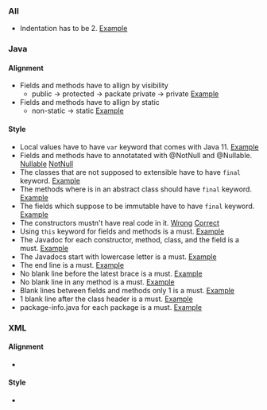 ### All
- Indentation has to be 2. [Example](https://prnt.sc/ux5t5u)
### Java
#### Alignment
- Fields and methods have to allign by visibility
  - public -> protected -> packate private -> private [Example](https://prnt.sc/vr8r5a)
- Fields and methods have to allign by static
  - non-static -> static [Example](https://prnt.sc/vr8qo0)
#### Style
- Local values have to have `var` keyword that comes with Java 11. [Example](https://prnt.sc/ux5xbp)
- Fields and methods have to annotatated with @NotNull and @Nullable. [Nullable](https://prnt.sc/ux5wjy) [NotNull](https://prnt.sc/ux5wos)
- The classes that are not supposed to extensible have to have `final` keyword. [Example](https://prnt.sc/ux5wca)
- The methods where is in an abstract class should have `final` keyword. [Example](https://prnt.sc/ux5w4z)
- The fields which suppose to be immutable have to have `final` keyword. [Example](https://prnt.sc/ux5vs5)
- The constructors mustn't have real code in it. [Wrong](https://prnt.sc/ux5v1o) [Correct](https://prnt.sc/ux5veo)
- Using `this` keyword for fields and methods is a must. [Example](https://prnt.sc/ux5uhg)
- The Javadoc for each constructor, method, class, and the field is a must. [Example](https://prnt.sc/ux5u87)
- The Javadocs start with lowercase letter is a must. [Example](https://prnt.sc/ux8b84)
- The end line is a must. [Example](https://prnt.sc/ux5ts1)
- No blank line before the latest brace is a must. [Example](https://prnt.sc/ux5svn)
- No blank line in any method is a must. [Example](https://prnt.sc/ux5y6v)
- Blank lines between fields and methods only 1 is a must. [Example](https://prnt.sc/ux5zk4)
- 1 blank line after the class header is a must. [Example](https://prnt.sc/ux5zy8)
- package-info.java for each package is a must. [Example](https://prnt.sc/ux6u2k)
### XML
#### Alignment
-
#### Style
-
